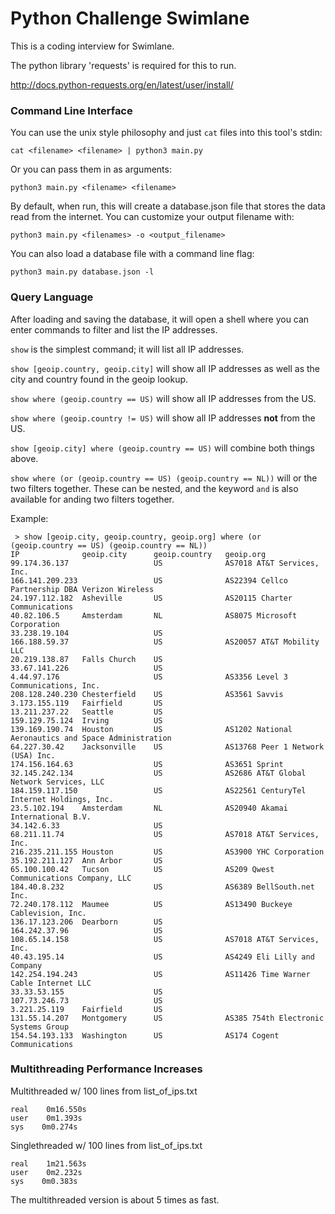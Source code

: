 # Python Challenge Swimlane

This is a coding interview for Swimlane.

The python library 'requests' is required for this to run.

http://docs.python-requests.org/en/latest/user/install/

### Command Line Interface

You can use the unix style philosophy and just `cat` files into this tool's stdin:

`cat <filename> <filename> | python3 main.py`

Or you can pass them in as arguments:

`python3 main.py <filename> <filename>`

By default, when run, this will create a database.json file that stores the data read from the internet.
You can customize your output filename with:

`python3 main.py <filenames> -o <output_filename>`

You can also load a database file with a command line flag:

`python3 main.py database.json -l`

### Query Language

After loading and saving the database, it will open a shell where you can enter commands to
filter and list the IP addresses.

`show` is the simplest command; it will list all IP addresses.

`show [geoip.country, geoip.city]` will show all IP addresses as well as the city and country found in the geoip lookup.

`show where (geoip.country == US)` will show all IP addresses from the US.

`show where (geoip.country != US)` will show all IP addresses __not__ from the US.

`show [geoip.city] where (geoip.country == US)` will combine both things above.

`show where (or (geoip.country == US) (geoip.country == NL))` will or the two filters together. These can be nested, and
the keyword `and` is also available for anding two filters together.

Example:

```
 > show [geoip.city, geoip.country, geoip.org] where (or (geoip.country == US) (geoip.country == NL))
IP             	geoip.city  	geoip.country	geoip.org                                           	
99.174.36.137  	            	US           	AS7018 AT&T Services, Inc.                          	
166.141.209.233	            	US           	AS22394 Cellco Partnership DBA Verizon Wireless     	
24.197.112.182 	Asheville   	US           	AS20115 Charter Communications                      	
40.82.106.5    	Amsterdam   	NL           	AS8075 Microsoft Corporation                        	
33.238.19.104  	            	US           	                                                    	
166.188.59.37  	            	US           	AS20057 AT&T Mobility LLC                           	
20.219.138.87  	Falls Church	US           	                                                    	
33.67.141.226  	            	US           	                                                    	
4.44.97.176    	            	US           	AS3356 Level 3 Communications, Inc.                 	
208.128.240.230	Chesterfield	US           	AS3561 Savvis                                       	
3.173.155.119  	Fairfield   	US           	                                                    	
13.211.237.22  	Seattle     	US           	                                                    	
159.129.75.124 	Irving      	US           	                                                    	
139.169.190.74 	Houston     	US           	AS1202 National Aeronautics and Space Administration
64.227.30.42   	Jacksonville	US           	AS13768 Peer 1 Network (USA) Inc.                   	
174.156.164.63 	            	US           	AS3651 Sprint                                       	
32.145.242.134 	            	US           	AS2686 AT&T Global Network Services, LLC            	
184.159.117.150	            	US           	AS22561 CenturyTel Internet Holdings, Inc.          	
23.5.102.194   	Amsterdam   	NL           	AS20940 Akamai International B.V.                   	
34.142.6.33    	            	US           	                                                    	
68.211.11.74   	            	US           	AS7018 AT&T Services, Inc.                          	
216.235.211.155	Houston     	US           	AS3900 YHC Corporation                              	
35.192.211.127 	Ann Arbor   	US           	                                                    	
65.100.100.42  	Tucson      	US           	AS209 Qwest Communications Company, LLC             	
184.40.8.232   	            	US           	AS6389 BellSouth.net Inc.                           	
72.240.178.112 	Maumee      	US           	AS13490 Buckeye Cablevision, Inc.                   	
136.17.123.206 	Dearborn    	US           	                                                    	
164.242.37.96  	            	US           	                                                    	
108.65.14.158  	            	US           	AS7018 AT&T Services, Inc.                          	
40.43.195.14   	            	US           	AS4249 Eli Lilly and Company                        	
142.254.194.243	            	US           	AS11426 Time Warner Cable Internet LLC              	
33.33.53.155   	            	US           	                                                    	
107.73.246.73  	            	US           	                                                    	
3.221.25.119   	Fairfield   	US           	                                                    	
131.55.14.207  	Montgomery  	US           	AS385 754th Electronic Systems Group                	
154.54.193.133 	Washington  	US           	AS174 Cogent Communications                         	
```

### Multithreading Performance Increases

Multithreaded w/ 100 lines from list_of_ips.txt

```
real	0m16.550s
user	0m1.393s
sys	   0m0.274s
```

Singlethreaded w/ 100 lines from list_of_ips.txt

```
real	1m21.563s
user	0m2.232s
sys	   0m0.383s
```

The multithreaded version is about 5 times as fast.
